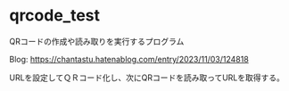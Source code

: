 # qrcode_test

QRコードの作成や読み取りを実行するプログラム

Blog: https://chantastu.hatenablog.com/entry/2023/11/03/124818

URLを設定してＱＲコード化し、次にQRコードを読み取ってURLを取得する。